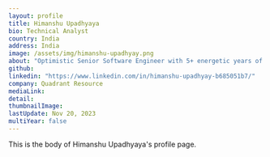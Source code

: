 ```yaml
---
layout: profile
title: Himanshu Upadhyaya
bio: Technical Analyst
country: India
address: India
image: /assets/img/himanshu-upadhyay.png
about: "Optimistic Senior Software Engineer with 5+ energetic years of experience of working on C#,asp.net,SQL, Javascript, Restful Api's, DSA and Design Patterns. An enthusiastic team player, a creative thinker with good communication skills."
github: 
linkedin: "https://www.linkedin.com/in/himanshu-upadhyay-b685051b7/"
company: Quadrant Resource
mediaLink:
detail: 
thumbnailImage:
lastUpdate: Nov 20, 2023
multiYear: false
---
```


This is the body of Himanshu Upadhyaya's profile page.
